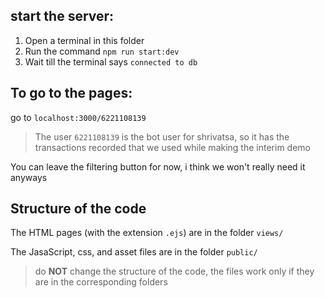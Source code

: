 ## start the server:

1. Open a terminal in this folder
2. Run the command `npm run start:dev`
3. Wait till the terminal says `connected to db`

## To go to the pages:

go to `localhost:3000/6221108139`

> The user `6221108139` is the bot user for shrivatsa, so it has the transactions recorded that we used while making the interim demo

You can leave the filtering button for now, i think we won't really need it anyways

## Structure of the code

The HTML pages (with the extension `.ejs`) are in the folder `views/`

The JasaScript, css, and asset files are in the folder `public/`

> do **NOT** change the structure of the code, the files work only if they are in the corresponding folders
